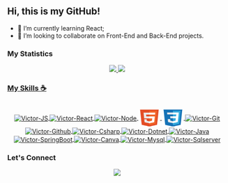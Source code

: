 ## Hi, this is my GitHub!

- 🌱 I’m currently learning React; 
- 👯 I’m looking to collaborate on Front-End and Back-End projects. 
 
### My Statistics
<div align="center">
  <a href="https://github.com/rodriguesvictor">
  <img height="180em" src="https://github-readme-stats.vercel.app/api?username=rodriguesvictor&show_icons=true&theme=blue-green&include_all_commits=true&count_private=true"/>
  <img height="180em" src="https://github-readme-stats.vercel.app/api/top-langs/?username=rodriguesvictor&layout=compact&langs_count=7&theme=blue-green"/>
</div>
 
 ### My Skills ☕
<div align="center"><br>
 
  <a href="https://developer.mozilla.org/en-US/docs/Web/JavaScript">
  <img align="center" alt="Victor-JS" height="40" width="50" src="https://cdn.jsdelivr.net/gh/devicons/devicon/icons/javascript/javascript-original.svg"/>
  </a>
 
  <a href="https://reactjs.org/docs/getting-started.html">
  <img align="center" alt="Victor-React" height="40" width="50" src="https://cdn.jsdelivr.net/gh/devicons/devicon/icons/react/react-original.svg"/>
  </a>
 
 <a href="https://nodejs.org/en/docs/">
  <img align="center" alt="Victor-Node" height="40" width="50" src="https://cdn.jsdelivr.net/gh/devicons/devicon/icons/nodejs/nodejs-original-wordmark.svg" />
  </a>
 
 <a href="https://developer.mozilla.org/en-US/docs/Web/HTML">
  <img align="center" alt="Victor-HTML" height="40" width="50" src="https://raw.githubusercontent.com/devicons/devicon/master/icons/html5/html5-original.svg"/>
  </a>
 
  <a href="https://developer.mozilla.org/en-US/docs/Web/CSS">
  <img align="center" alt="Victor-CSS" height="40" width="50" src="https://raw.githubusercontent.com/devicons/devicon/master/icons/css3/css3-original.svg"/>
  </a>
 
  <a href="https://git-scm.com/">
  <img align="center" alt="Victor-Git" height="40" width="50" src="https://cdn.jsdelivr.net/gh/devicons/devicon/icons/git/git-original.svg"/>
  </a>
  <a href="https://github.com/">
  <img align="center" alt="Victor-Github" height="40" width="50" src="https://cdn.jsdelivr.net/gh/devicons/devicon/icons/github/github-original.svg"/>
  </a>
 
 <a href="https://docs.microsoft.com/pt-br/dotnet/csharp/">
  <img align="center" alt="Victor-Csharp" height="40" width="50" src="https://cdn.jsdelivr.net/gh/devicons/devicon/icons/csharp/csharp-line.svg"/>
  </a>
 
 <a href="https://docs.microsoft.com/pt-br/dotnet">
   <img align="center" alt="Victor-Dotnet" height="40" width="50" src="https://cdn.jsdelivr.net/gh/devicons/devicon/icons/dotnetcore/dotnetcore-original.svg"/>
   </a>
 <a href="https://docs.oracle.com/en/java/">
   <img align="center" alt="Victor-Java" height="40" width="50" src="https://cdn.jsdelivr.net/gh/devicons/devicon/icons/java/java-original.svg"/>
   </a>
 
 <a href="https://spring.io/">
    <img align="center" alt="Victor-SpringBoot" height="40" width="50" src="https://cdn.jsdelivr.net/gh/devicons/devicon/icons/spring/spring-original.svg"/>
  </a>
  <a href="https://docs.developer.canva.com/apps/quick-start">
     <img align="center" alt="Victor-Canva" height="40" width="50" src="https://cdn.jsdelivr.net/gh/devicons/devicon/icons/canva/canva-original.svg"/>
  </a>
 
   <a href="https://dev.mysql.com/">
      <img align="center" alt="Victor-Mysql" height="40" width="50" src="https://cdn.jsdelivr.net/gh/devicons/devicon/icons/mysql/mysql-plain.svg"/>
   </a>
 
  <a href="https://www.microsoft.com/pt-br/sql-server/sql-server-2019">
      <img align="center" alt="Victor-Sqlserver" height="40" width="50" src="https://cdn.jsdelivr.net/gh/devicons/devicon/icons/microsoftsqlserver/microsoftsqlserver-plain.svg"/>
  </a>
 
</div>
 
 ### Let's Connect 
 <div align="center"> 
  <a href="https://www.linkedin.com/in/victorodb" target="_blank"><img src="https://img.shields.io/badge/-LinkedIn-%230077B5?style=for-the-badge&logo=linkedin&logoColor=white" target="_blank"></a> 
</div>
